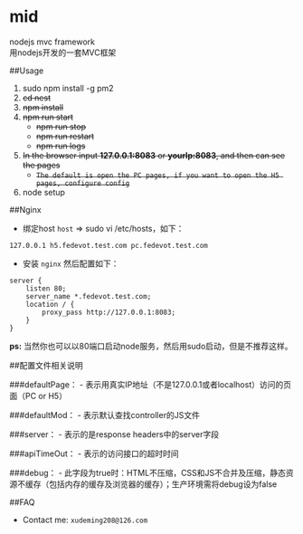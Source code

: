 # mid
nodejs mvc framework
<br>
用nodejs开发的一套MVC框架

##Usage
1. sudo npm install -g pm2
2. ~~cd nest~~
3. ~~npm install~~
4. ~~npm run start~~
	* ~~npm run stop~~
	* ~~npm run restart~~
	* ~~npm run logs~~
5. ~~In the browser input **127.0.0.1:8083** or **yourIp:8083**, and then can see the pages~~
    * ~~`The default is open the PC pages, if you want to open the H5 pages, configure config`~~
6. node setup

##Nginx
* 绑定host `host` => sudo vi /etc/hosts，如下：

```
127.0.0.1 h5.fedevot.test.com pc.fedevot.test.com
```
* 安装 `nginx` 然后配置如下：

```
server {
    listen 80;
    server_name *.fedevot.test.com;
    location / {
        proxy_pass http://127.0.0.1:8083;
    }
}
```

**ps:**
	当然你也可以以80端口启动node服务，然后用sudo启动，但是不推荐这样。

##配置文件相关说明

###defaultPage：
	- 表示用真实IP地址（不是127.0.0.1或者localhost）访问的页面（PC or H5）

###defaultMod：
	- 表示默认查找controller的JS文件

###server：
	- 表示的是response headers中的server字段

###apiTimeOut：
	- 表示的访问接口的超时时间

###debug：
	- 此字段为true时：HTML不压缩，CSS和JS不合并及压缩，静态资源不缓存（包括内存的缓存及浏览器的缓存）；生产环境需将debug设为false

##FAQ
* Contact me: `xudeming208@126.com`
